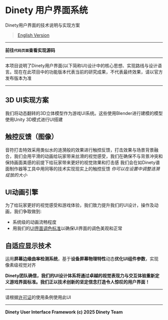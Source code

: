 # Dinety 用户界面系统  

Dinety用户界面的技术说明与实现方案  

> [English Version](./README.md)  

---

**前往`代码页面`查看实现源码**  

---

本项目说明了Dinety用户界面(以下简称UI)设计中的核心思想、实现路线与设计语言。现在在此项目中的功能版本代表当前的研究成果，不代表最终效果，请以官方发布版本为准

---

## 3D UI实现方案 
 
我们将动态翻转的3D立体模型作为游戏UI系统。这些使用Blender进行建模的模型使用Unity 3D模式进行UI搭建

## 触控反馈（图像）
音符打击特效采用类似水的涟漪般的效果进行触控反馈，打击效果与场景背景融合，我们会用平滑的动画给玩家带来丝滑的视觉感受，我们在确保不与背景冲突和保持画面美感的前提下给玩家带来更好的视觉效果和打击感
我们会在如Dinety谱面制作器等工具中用同等的技术实现现实上的触控反馈
*你可以在设置中调整涟漪绽放的大小*


## UI动画引擎  
为了给玩家更好的视觉感受和游戏体验，我们致力提升我们的UI设计，操作及动画，我们争取做到:
 - 系统级的动画流畅程度
 - 用我们的[UI界面调色标准](./ColorGradingStandard.md)以确保UI界面的调色美观和正常


## 自适应显示技术  
运用**屏幕边缘曲率检测系统**，基于**设备屏幕物理特性**动态**优化UI组件参数**，实现像素级视觉对齐  

**Dinety团队确信，我们的UI设计体系将通过卓越的视觉表现力与交互体验重新定义游戏界面标准。我们正以技术创新的坚定信念打造令人惊叹的用户界面！**  

---

请根据[许可证](LICENSE_zh.md)的使用条例使用此UI

---

**Dinety User Interface Framework (c) 2025 Dinety Team**  